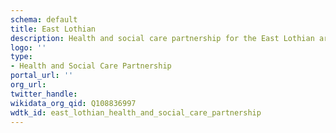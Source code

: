 ```yaml
---
schema: default
title: East Lothian
description: Health and social care partnership for the East Lothian area
logo: ''
type:
- Health and Social Care Partnership
portal_url: ''
org_url: 
twitter_handle: 
wikidata_org_qid: Q108836997
wdtk_id: east_lothian_health_and_social_care_partnership
---
```

